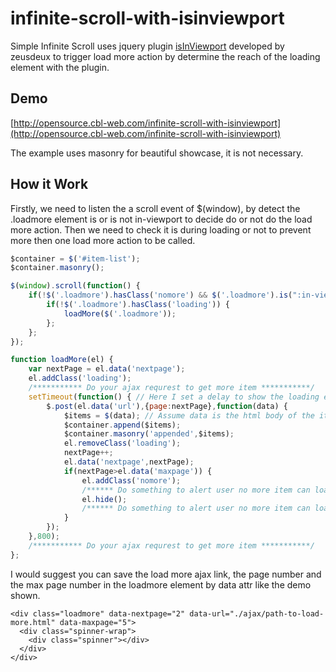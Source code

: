 # infinite-scroll-with-isinviewport
Simple Infinite Scroll uses jquery plugin [isInViewport](https://github.com/zeusdeux/isInViewport) developed by zeusdeux to trigger load more action by determine the reach of the loading element with the plugin.

## Demo
[http://opensource.cbl-web.com/infinite-scroll-with-isinviewport](http://opensource.cbl-web.com/infinite-scroll-with-isinviewport)

The example uses masonry for beautiful showcase, it is not necessary.

## How it Work
Firstly, we need to listen the a scroll event of $(window), by detect the .loadmore element is or is not in-viewport to decide do or not do the load more action. Then we need to check it is during loading or not to prevent more then one load more action to be called.

```javascript
$container = $('#item-list');
$container.masonry();

$(window).scroll(function() {
	if(!$('.loadmore').hasClass('nomore') && $('.loadmore').is(":in-viewport")) {
		if(!$('.loadmore').hasClass('loading')) {
			loadMore($('.loadmore'));
		};
	};
});

function loadMore(el) {
	var nextPage = el.data('nextpage');
	el.addClass('loading');
	/*********** Do your ajax requrest to get more item ***********/
	setTimeout(function() { // Here I set a delay to show the loading effect more clear, you can remove this from your production
		$.post(el.data('url'),{page:nextPage},function(data) {
			$items = $(data); // Assume data is the html body of the items
			$container.append($items);
			$container.masonry('appended',$items);
			el.removeClass('loading');
			nextPage++;
			el.data('nextpage',nextPage);
			if(nextPage>el.data('maxpage')) {
				el.addClass('nomore');
				/****** Do something to alert user no more item can load ******/
				el.hide();
				/****** Do something to alert user no more item can load ******/
			}
		});
	},800);
	/*********** Do your ajax requrest to get more item ***********/
};
```

I would suggest you can save the load more ajax link, the page number and the max page number in the loadmore element by data attr like the demo shown.

```
<div class="loadmore" data-nextpage="2" data-url="./ajax/path-to-load-more.html" data-maxpage="5">
  <div class="spinner-wrap">
    <div class="spinner"></div>
  </div>
</div>
```
